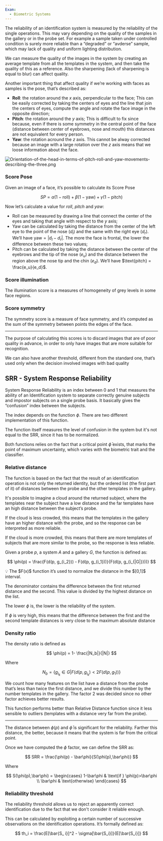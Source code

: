 ```yaml
---
Exam:
  - Biometric Systems
---
```

The reliability of an identification system is measured by the reliability of the single operations. This may vary depending on the quality of the samples in the gallery or in the probe set. For example a sample taken under controlled condition is surely more reliable than a “degraded” or “avderse” sample, which may lack of quality and uniform lighting distribution.

We can measure the quality of the images in the system by creating an average template from all the templates in the system, and then take the quality of this as a reference. Also the sharpening (lack of sharpening is equal to blur) can affect quality.

Another important thing that affect quality if we’re working with faces as samples is the pose, that’s described as:

- **Roll**: the rotation around the $x$ axis, perpendicular to the face;
This can be easily corrected by taking the centers of eyes and the line that join the centers of eyes, compute the angle and rotate the face image in the opposite direction;
- **Pitch**: the rotation around the $y$ axis;
This is difficult to fix since because, even if there is some symmetry in the central point of the face (distance between center of eyebrows, nose and mouth) this distances are not equivalent for every person.
- **Yaw**: the rotation acround the $z$ axis.
This cannot be alway corrected because an image with a large rotation over the $z$ axis means that we loose information about the face.

![Orientation-of-the-head-in-terms-of-pitch-roll-and-yaw-movements-describing-the-three.png](Orientation-of-the-head-in-terms-of-pitch-roll-and-yaw-movements-describing-the-three.jpeg)

### Score Pose

Given an image of a face, it’s possible to calculate its Score Pose 

$$
SP = \alpha(1-\text{roll}) + \beta(1-\text{yaw}) + \gamma(1-\text{pitch})
$$

Now let’s calculate a value for *roll*, *pitch* and *yaw*:

- Roll can be measured by drawing a line that connect the center of the eyes and taking that angle with respect to the $y$ axis;
- Yaw can be calculated by taking the distance from the center of the left eye to the point of the nose ($d_l$) and the same with the right eye ($d_r$). We’ll have $\text{yaw} = |d_l-d_r|$. The more the face is frontal, the lower the difference between these two values;
- Pitch can be calculated by taking the distance between the center of the eyebrows and the tip of the nose ($e_u$) and the distance between the region above the nose tip and the chin ($e_d$). We’ll have $\text{pitch} = \frac{e_u}{e_d}$.

### Score illumination

The illumination score is a measures of homogeneity of grey levels in some face regions.

### Score symmetry

The symmetry score is a measure of face symmetry, and it’s computed as the sum of the symmetry between points the edges of the face.

---

The purpose of calculating this scores is to discard images that are of poor quality in advance, in order to only have images that are more suitable for recognition.

We can also have another threshold, different from the standard one, that’s used only when the decision involved images with bad quality

## SRR - System Response Reliability

System Response Reliability is an index between 0 and 1 that measures the ability of an Identification system to separate correctly genuine subjects and impostor subjects on a single probe basis. It basically gives the “confusion” index between the subjects.

The index depends on the function $\phi$. There are two different implementation of this function. 

The function itself measures the level of confusion in the system but it's not equal to the SRR, since it has to be normalized. 

Both functions relies on the fact that a critical point $\bar{\phi}$  exists, that marks the point of maximum uncertainty, which varies with the biometric trait and the classifier. 

### Relative distance

The function is based on the fact that the result of an identification operation is not only the returned identity, but the ordered list (the first part of it) of distances between the probe and the other templates in the gallery.

It's possible to imagine a cloud around the returned subject, where the templates near the subject have a low distance and the far templates have an high distance between the subject’s probe.

If the cloud is less crowded, this means that the templates in the gallery have an higher distance with the probe, and so the response can be interpreted as more reliable.

If the cloud is more crowded, this means that there are more templates of subjects that are more similar to the probe, so the response is less reliable.

Given a probe $p$, a system $A$ and a gallery $G$, the function is defined as: 

$$
\phi(p) = \frac{F(d(p, g_{i_2})) - F(d(p, g_{i_1}))}{F(d(p, g_{i_{|G|}}))}
$$

<aside>
💡 The $F(x)$ function it’s used to normalize the distance in the $[0,1]$ interval.

</aside>

The denominator contains the difference between the first returned distance and the second. This value is divided by the highest distance on the list.

The lower $\phi$ is, the lower is the reliability of the system.

If $\phi$ is very high, this means that the difference between the first and the second template distances is very close to the maximum absolute distance

### Density ratio

The density ratio is defined as

$$
\phi(p) = 1- \frac{|N_b|}{|N|}
$$

Where

$$
N_b = \{ g_{i_k} \in G | F(d(p, g_{i_k}) < 2 F(d(p, g_1))\}
$$

We count how many features on the list have a distance from the probe that’s less than twice the first distance, and we divide this number by the number templates in the gallery. The factor $2$ was decided since no other factor achieves better results.

This function performs better than Relative Distance function since it less sensible to outliers (templates with a distance very far from the probe). 

---

The distance between $\phi(p)$ and $\bar\phi$ is significant for the reliability. Farther this distance, the better, because it means that the system is far from the critical point.

Once we have computed the $\phi$ factor, we can define the SRR as:

$$
SRR = \frac{\phi(p) - \bar\phi}{S(\phi(p),\bar\phi)}
$$

Where

$$
S(\phi(p),\bar\phi) = 
\begin{cases}
1-\bar\phi & \text{if } \phi(p)>\bar\phi \\
\bar\phi & \text{otherwise}
\end{cases}
$$

### Reliability threshold

The reliability threshold allows us to reject an apparently correct identification due to the fact that we don't consider it reliable enough.

This can be calculated by exploiting a certain number of successive observations on the identification operations. It’s formally defined as:

$$
th_i = \frac{E[\bar{S_ i}]^2 - \sigma[\bar{S_i}]}{E[\bar{S_i}]}
$$
